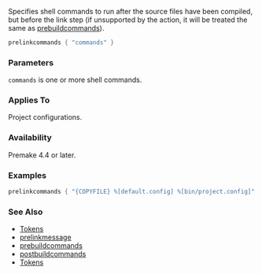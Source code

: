 Specifies shell commands to run after the source files have been compiled, but before the link step (if unsupported by the action, it will be treated the same as [prebuildcommands](prebuildcommands.md)).

```lua
prelinkcommands { "commands" }
```

### Parameters ###

`commands` is one or more shell commands.

### Applies To ###

Project configurations.

### Availability ###

Premake 4.4 or later.

### Examples ###

```lua
prelinkcommands { "{COPYFILE} %[default.config] %[bin/project.config]" }
```

### See Also ###

 * [Tokens](Tokens.md)
 * [prelinkmessage](prelinkmessage.md)
 * [prebuildcommands](prebuildcommands.md)
 * [postbuildcommands](postbuildcommands.md)
 * [Tokens](Tokens.md)
